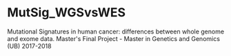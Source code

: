 # MutSig_WGSvsWES
Mutational Signatures in human cancer: differences between whole genome and exome data. 
Master's Final Project - Master in Genetics and Genomics (UB) 2017-2018

